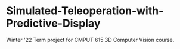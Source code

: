 # Simulated-Teleoperation-with-Predictive-Display
Winter '22 Term project for CMPUT 615 3D Computer Vision course.
